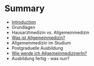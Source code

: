 # Summary

* [Introduction](README.md)
* Grundlagen
* Hausarztmedizin vs. Allgemeinmedizin
* [Was ist Allgemeinmedizin?](first-question.md)
* Allgemeinmedizin im Studium
* Postgraduelle Ausbildung
* [Wie werde ich AllgemeinmedizinerIn?](second-question.md)
* Ausbildung fertig - was nun?


